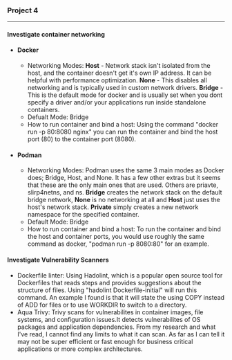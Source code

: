 ### **Project 4**

---

#### Investigate container networking
- #### **Docker**
  - Networking Modes: **Host** - Network stack isn't isolated from the host, and the container doesn't get it's own IP address. It can be helpful with performance optimization. **None**  - This disables all networking and is typically used in custom network drivers. **Bridge** - This is the default mode for docker and is usually set when you dont specify a driver and/or your applications run inside standalone containers. 
  - Defualt Mode: Bridge
  - How to run container and bind a host: Using the command "docker run -p 80:8080 nginx" you can run the container and bind the host port (80) to the container port (8080).
 
- #### **Podman**
  - Networking Modes: Podman uses the same 3 main modes as Docker does; Bridge, Host, and None. It has a few other extras but it seems that these are the only main ones that are used. Others are priavte, slirp4netns, and ns. **Bridge** creates the network stack on the default bridge network, **None** is no networking at all and **Host** just uses the host's network stack. **Private** simply creates a new network namespace for the specified container. 
  - Default Mode: Bridge
  - How to run container and bind a host: To run the container and bind the host and container ports, you would use roughly the same command as docker, "podman run -p 8080:80" for an example. 

#### Investigate Vulnerability Scanners
  - Dockerfile linter: Using Hadolint, which is a popular open source tool for Dockerfiles that reads steps and provides suggestions about the structure of files. Using "hadolint Dockerfile-initial" will run this command. An example I found is that it will state the using COPY instead of ADD for files or to use WORKDIR to switch to a directory. 
  - Aqua Trivy: Trivy scans for vulnerabilites in container images, file systems, and configuration issues.It detects vulnerabilites of OS packages and application dependencies. From my research and what I've read, I cannot find any limits to what it can scan. As far as I can tell it may not be super efficient or fast enough for business critical applications or more complex architectures. 
